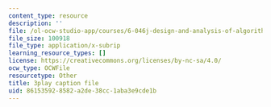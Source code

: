 ```yaml
---
content_type: resource
description: ''
file: /ol-ocw-studio-app/courses/6-046j-design-and-analysis-of-algorithms-spring-2015/861535928582a2de38cc1aba3e9cde1b_MEz1J9wY2iM.srt
file_size: 100918
file_type: application/x-subrip
learning_resource_types: []
license: https://creativecommons.org/licenses/by-nc-sa/4.0/
ocw_type: OCWFile
resourcetype: Other
title: 3play caption file
uid: 86153592-8582-a2de-38cc-1aba3e9cde1b
---
```

